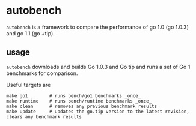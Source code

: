 autobench
=========

`autobench` is a framework to compare the performance of go 1.0 (go 1.0.3) and go 1.1 (go +tip).

usage
-----

`autobench` downloads and builds Go 1.0.3 and Go tip and runs a set of Go 1 benchmarks for comparison.

Useful targets are

    make go1 		# runs bench/go1 benchmarks _once_
    make runtime 	# runs bench/runtime benchmarks _once_
    make clean 		# removes any previous benchmark results
    make update		# updates the go.tip version to the latest revision, clears any benchmark results

